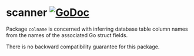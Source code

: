 # scanner [![GoDoc](https://godoc.org/github.com/jjeffery/sqlstmt/private/colname?status.svg)](https://godoc.org/github.com/jjeffery/sqlstmt/private/colname)

Package `colname` is concerned with inferring database table
column names from the names of the associated Go struct fields.

There is no backward compatibility guarantee for this package.